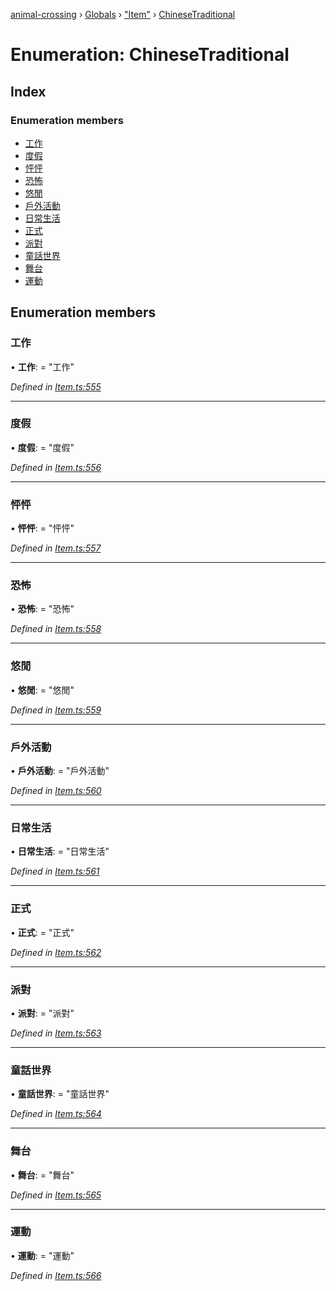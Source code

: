 [animal-crossing](../README.md) › [Globals](../globals.md) › ["Item"](../modules/_item_.md) › [ChineseTraditional](_item_.chinesetraditional.md)

# Enumeration: ChineseTraditional

## Index

### Enumeration members

* [工作](_item_.chinesetraditional.md#工作)
* [度假](_item_.chinesetraditional.md#度假)
* [怦怦](_item_.chinesetraditional.md#怦怦)
* [恐怖](_item_.chinesetraditional.md#恐怖)
* [悠閒](_item_.chinesetraditional.md#悠閒)
* [戶外活動](_item_.chinesetraditional.md#戶外活動)
* [日常生活](_item_.chinesetraditional.md#日常生活)
* [正式](_item_.chinesetraditional.md#正式)
* [派對](_item_.chinesetraditional.md#派對)
* [童話世界](_item_.chinesetraditional.md#童話世界)
* [舞台](_item_.chinesetraditional.md#舞台)
* [運動](_item_.chinesetraditional.md#運動)

## Enumeration members

###  工作

• **工作**: = "工作"

*Defined in [Item.ts:555](https://github.com/Norviah/animal-crossing/blob/b7769d3/module/types/Item.ts#L555)*

___

###  度假

• **度假**: = "度假"

*Defined in [Item.ts:556](https://github.com/Norviah/animal-crossing/blob/b7769d3/module/types/Item.ts#L556)*

___

###  怦怦

• **怦怦**: = "怦怦"

*Defined in [Item.ts:557](https://github.com/Norviah/animal-crossing/blob/b7769d3/module/types/Item.ts#L557)*

___

###  恐怖

• **恐怖**: = "恐怖"

*Defined in [Item.ts:558](https://github.com/Norviah/animal-crossing/blob/b7769d3/module/types/Item.ts#L558)*

___

###  悠閒

• **悠閒**: = "悠閒"

*Defined in [Item.ts:559](https://github.com/Norviah/animal-crossing/blob/b7769d3/module/types/Item.ts#L559)*

___

###  戶外活動

• **戶外活動**: = "戶外活動"

*Defined in [Item.ts:560](https://github.com/Norviah/animal-crossing/blob/b7769d3/module/types/Item.ts#L560)*

___

###  日常生活

• **日常生活**: = "日常生活"

*Defined in [Item.ts:561](https://github.com/Norviah/animal-crossing/blob/b7769d3/module/types/Item.ts#L561)*

___

###  正式

• **正式**: = "正式"

*Defined in [Item.ts:562](https://github.com/Norviah/animal-crossing/blob/b7769d3/module/types/Item.ts#L562)*

___

###  派對

• **派對**: = "派對"

*Defined in [Item.ts:563](https://github.com/Norviah/animal-crossing/blob/b7769d3/module/types/Item.ts#L563)*

___

###  童話世界

• **童話世界**: = "童話世界"

*Defined in [Item.ts:564](https://github.com/Norviah/animal-crossing/blob/b7769d3/module/types/Item.ts#L564)*

___

###  舞台

• **舞台**: = "舞台"

*Defined in [Item.ts:565](https://github.com/Norviah/animal-crossing/blob/b7769d3/module/types/Item.ts#L565)*

___

###  運動

• **運動**: = "運動"

*Defined in [Item.ts:566](https://github.com/Norviah/animal-crossing/blob/b7769d3/module/types/Item.ts#L566)*
